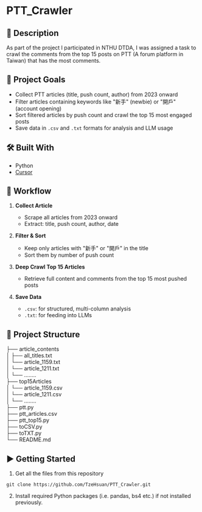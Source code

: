 # PTT_Crawler

## 📌 Description

As part of the project I participated in NTHU DTDA, I was assigned a task to crawl the comments from the top 15 posts on PTT (A forum platform in Taiwan) that has the most comments.

## 🎯 Project Goals
- Collect PTT articles (title, push count, author) from 2023 onward
- Filter articles containing keywords like "新手" (newbie) or "開戶" (account opening)
- Sort filtered articles by push count and crawl the top 15 most engaged posts
- Save data in `.csv` and `.txt` formats for analysis and LLM usage

## 🛠️ Built With
- Python
- [Cursor](https://www.cursor.com/en)

## 🧭 Workflow

1. **Collect Article**
    - Scrape all articles from 2023 onward
    - Extract: title, push count, author, date

2. **Filter & Sort**
    - Keep only articles with "新手" or "開戶" in the title
    - Sort them by number of push count

3. **Deep Crawl Top 15 Articles**
    - Retrieve full content and comments from the top 15 most pushed posts

4. **Save Data**
    - `.csv`: for structured, multi-column analysis
    - `.txt`: for feeding into LLMs

## 📂 Project Structure
├── article_contents<br>
│   ├── all_titles.txt<br>
│   └── article_1159.txt<br>
│   └── article_1211.txt<br>
│   └── ........<br>
├── top15Articles<br>
│   └── article_1159.csv<br>
│   └── article_1211.csv<br>
│   └── ........<br>
├── ptt.py<br>
├── ptt_articles.csv<br>
├── ptt_top15.py<br>
├── toCSV.py<br>
├── toTXT.py<br>
└── README.md

## ▶️ Getting Started
1. Get all the files from this repository
```
git clone https://github.com/TzeHsuan/PTT_Crawler.git
```
2. Install required Python packages (i.e. pandas, bs4 etc.) if not installed previously.



